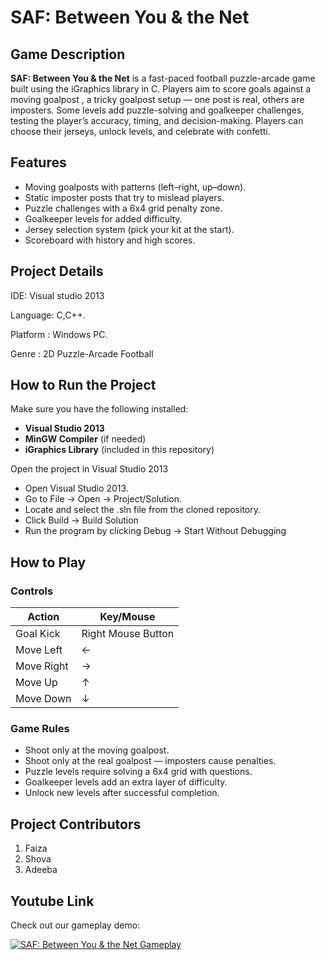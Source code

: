 # SAF: Between You & the Net

## Game Description

**SAF: Between You & the Net** is a fast-paced football puzzle-arcade game built using the iGraphics library in C. Players aim to score goals against a moving goalpost , a tricky goalpost setup — one post is real, others are imposters. Some levels add puzzle-solving and goalkeeper challenges, testing the player’s accuracy, timing, and decision-making. Players can choose their jerseys, unlock levels, and celebrate with confetti.
## Features
- Moving goalposts with patterns (left–right, up–down).
- Static imposter posts that try to mislead players.
- Puzzle challenges with a 6x4 grid penalty zone.
- Goalkeeper levels for added difficulty.
- Jersey selection system (pick your kit at the start).
- Scoreboard with history and high scores.

## Project Details
IDE: Visual studio 2013

Language: C,C++.

Platform : Windows PC.

Genre : 2D Puzzle-Arcade Football

## How to Run the Project

Make sure you have the following installed:
- **Visual Studio 2013**
- **MinGW Compiler** (if needed)
- **iGraphics Library** (included in this repository)

Open the project in Visual Studio 2013
- Open Visual Studio 2013.
- Go to File → Open → Project/Solution.
- Locate and select the .sln file from the cloned repository.
- Click Build → Build Solution
- Run the program by clicking Debug → Start Without Debugging

## How to Play

### **Controls**

| Action      | Key/Mouse           |
|-------------|---------------------|
| Goal Kick   | Right Mouse Button  |
| Move Left   | ←                   |
| Move Right  | →                   |
| Move Up     | ↑                   |
| Move Down   | ↓                   |


### **Game Rules**

- Shoot only at the moving goalpost.
- Shoot only at the real goalpost — imposters cause penalties.
- Puzzle levels require solving a 6x4 grid with questions.
- Goalkeeper levels add an extra layer of difficulty.
- Unlock new levels after successful completion.

## Project Contributors

1. Faiza
2. Shova
3. Adeeba

## Youtube Link
Check out our gameplay demo:

[![SAF: Between You & the Net Gameplay](https://img.youtube.com/vi/rFGDekSnHyw/maxresdefault.jpg)](https://youtu.be/rFGDekSnHyw)

